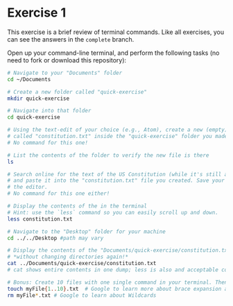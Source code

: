 # Exercise 1
This exercise is a brief review of terminal commands. Like all exercises, you can see the answers in the `complete` branch.

Open up your command-line terminal, and perform the following tasks (no need to fork or download this repository):

```bash
# Navigate to your "Documents" folder
cd ~/Documents

# Create a new folder called "quick-exercise"
mkdir quick-exercise

# Navigate into that folder
cd quick-exercise

# Using the text-edit of your choice (e.g., Atom), create a new (empty) file
# called "constitution.txt" inside the "quick-exercise" folder you made
# No command for this one!

# List the contents of the folder to verify the new file is there
ls

# Search online for the text of the US Constitution (while it's still around!)
# and paste it into the "constitution.txt" file you created. Save your changes in
# the editor.
# No command for this one either!

# Display the contents of the in the terminal
# Hint: use the `less` command so you can easily scroll up and down.
less constitution.txt

# Navigate to the "Desktop" folder for your machine
cd ../../Desktop #path may vary

# Display the contents of the "Documents/quick-exercise/constitution.txt" file in the Terminal
# *without changing directories again!*
cat ../Documents/quick-exercise/constitution.txt
# cat shows entire contents in one dump; less is also and acceptable command

# Bonus: Create 10 files with one single command in your terminal. Then delete them all!
touch myFile{1..10}.txt  # Google to learn more about brace expansion and the "touch" command
rm myFile*.txt # Google to learn about Wildcards
```